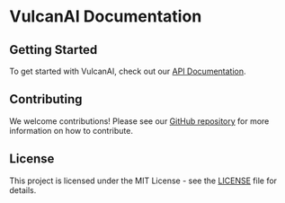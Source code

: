 # VulcanAI Documentation


## Getting Started

To get started with VulcanAI, check out our [API Documentation](api/).

## Contributing

We welcome contributions! Please see our [GitHub repository](https://github.com/yourusername/VulcanAI) for more information on how to contribute.

## License

This project is licensed under the MIT License - see the [LICENSE](LICENSE) file for details. 